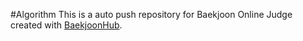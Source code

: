 #Algorithm
This is a auto push repository for Baekjoon Online Judge created with [BaekjoonHub](https://github.com/BaekjoonHub/BaekjoonHub).

